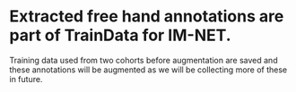 # Extracted free hand annotations are part of TrainData for IM-NET.

Training data used from two cohorts before augmentation are saved and these annotations will be augmented as we will be collecting more of these in future.
